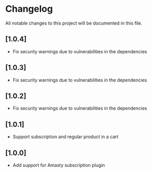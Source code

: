 # Changelog
All notable changes to this project will be documented in this file.

## [1.0.4]

- Fix security warnings due to vulnerabilities in the dependencies

## [1.0.3]

- Fix security warnings due to vulnerabilities in the dependencies

## [1.0.2]

- Fix security warnings due to vulnerabilities in the dependencies

## [1.0.1]

- Support subscription and regular product in a cart

## [1.0.0]

- Add support for Amasty subscription plugin